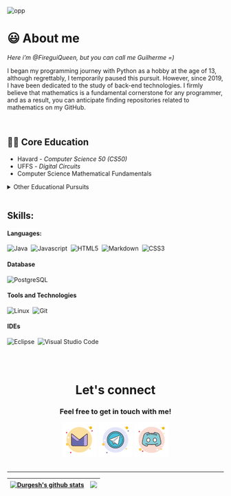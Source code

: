  <!-- ![Dark Souls - Welcome](https://user-images.githubusercontent.com/98475125/207168782-1983bc07-614d-40ca-96ba-5693e7357d5b.gif) -->

   <!-- ![dd](https://github.com/FireguiQueen/FireguiQueen/assets/98475125/8e8abdca-ee12-4672-8f9f-eb2cb9179dfb) -->
<!-- ![db91rcl-18f5db41-2df7-416a-8976-3b56f5bed046](https://github.com/FireguiQueen/FireguiQueen/assets/98475125/0d75954d-c5ed-4e47-8f62-b32d08bd6edc) -->

<!-- ![tenor](https://github.com/FireguiQueen/FireguiQueen/assets/98475125/b97b8fe2-d8bc-4ab9-96fa-ecbcdbffd851) --> 


![opp](https://github.com/FireguiQueen/FireguiQueen/assets/98475125/092bbae0-c85e-4bbf-9458-fa307904ad8e)


   






<!-- ABOUT ME -->
# :smiley: About me
_Here i’m @FireguiQueen, but you can call me Guilherme =)_ 

I began my programming journey with Python as a hobby at the age of 13, although regrettably, I temporarily paused this pursuit. However, since 2019, I have been dedicated to the study of back-end technologies. I firmly believe that mathematics is a fundamental cornerstone for any programmer, and as a result, you can anticipate finding repositories related to mathematics on my GitHub.

</br>

## 👨‍🎓 Core Education
- Havard - _Computer Science 50 (CS50)_ 
- UFFS - _Digital Circuits_
- Computer Science Mathematical Fundamentals

<details>
  <summary>Other Educational Pursuits </summary>
  <ul>
    <li>Math Mastery: Fundamentals to Advanced</li>
    <li>JavaScript & TypeScript course</li>
    <li>Rocketseat discover: fundamentar</li>
    <li>Rocketseat discover: conectar</li>
  </ul>
</details>

</br>

## Skills:

#### Languages:

![Java](https://img.shields.io/badge/java-E44C30?style=for-the-badge&logo=openjdk&logoColor=white)&nbsp;
![Javascript](https://img.shields.io/badge/javascript-ebd834?style=for-the-badge&logo=javascript&logoColor=black)&nbsp;
![HTML5](https://img.shields.io/badge/html5-%23E34F26.svg?style=for-the-badge&logo=html5&logoColor=white)&nbsp;
![Markdown](https://img.shields.io/badge/markdown-%23000000.svg?style=for-the-badge&logo=markdown&logoColor=white)&nbsp;
![CSS3](https://img.shields.io/badge/css3-%231572B6.svg?style=for-the-badge&logo=css3&logoColor=white)&nbsp;


#### Database

![PostgreSQL](https://img.shields.io/badge/PostgreSQL-316192?style=for-the-badge&logo=postgresql&logoColor=white)&nbsp;

#### Tools and Technologies

![Linux](https://img.shields.io/badge/Linux-FCC624?style=for-the-badge&logo=linux&logoColor=black)&nbsp;
![Git](https://img.shields.io/badge/GIT-E44C30?style=for-the-badge&logo=git&logoColor=white)&nbsp;


#### IDEs

![Eclipse](https://img.shields.io/badge/Eclipse-FE7A16.svg?style=for-the-badge&logo=Eclipse&logoColor=white)&nbsp;
![Visual Studio Code](https://img.shields.io/badge/Visual%20Studio%20Code-0078d7.svg?style=for-the-badge&logo=visual-studio-code&logoColor=white)&nbsp;






</br>
</br>


<div align="center">
  <h1> Let's connect </h1> 
  <h3>Feel free to get in touch with me!</h3> 
  <a href ="mailto: fireguiqueen@proton.me"> <img title="Prontmail" width="80" src="./icons/proton.svg"></a>
  <a href="https://t.me/fireguiqueen"> <img title="Telegram" width="80" src="./icons/telegram.svg"></a>
  <a href ="https://discord.com/users/402168526112292864"> <img title="Discord" width="80" src="./icons/discord.svg"></a>
  
</div>

</br>

_______________________

<a href="https://github.com/anuraghazra/github-readme-stats"><img align="center" src="https://github-readme-stats.vercel.app/api?username=fireguiqueen&show_icons=true&include_all_commits=true&theme=buefy&hide_border=true" alt="Durgesh's github stats" /></a> | <a href="https://github.com/anuraghazra/github-readme-stats"><img align="center" src="https://github-readme-stats.vercel.app/api/top-langs/?username=fireguiqueen&layout=compact&theme=buefy&hide_border=true" /></a> 
| ------------- | ------------- |








<!-- 
<div align="center">
  <a href="https://github.com/FireguiQueen"> 
  <img height="140em" src="https://github-readme-stats.vercel.app/api?username=fireguiqueen&show_icons=true&theme=dracula&include_all_commits=true&count_private=true"/> 
  <img align="right" height="147em" src="https://github-readme-stats.vercel.app/api/top-langs/?username=fireguiqueen&layout=compact&langs_count=7&theme=dracula"/>
  </a>
</div>

// OLD VERSION
## :space_invader: Knowledge in
![JavaScript](https://img.shields.io/badge/-JavaScript-05122A?style=flat&logo=javascript)&nbsp;
![Node.JS](https://img.shields.io/badge/-Node.JS-05122A?style=flat&logo=node.JS)&nbsp;
![C](https://img.shields.io/badge/-C-05122A?style=flat&logo=C)
-->  







